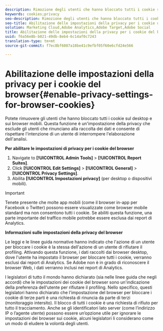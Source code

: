 ```yaml
---
description: Rimozione degli utenti che hanno bloccato tutti i cookie su browser desktop e mobili. Questa impostazione di privacy esclude gli utenti che rinunciano alla raccolta dati di Analytics.
keywords: cookies;privacy
seo-description: Rimozione degli utenti che hanno bloccato tutti i cookie su browser desktop e mobili. Questa impostazione di privacy esclude gli utenti che rinunciano alla raccolta dati di Analytics.
seo-title: Abilitazione delle impostazioni della privacy per i cookie del browser
solution: Marketing Cloud,Adobe Analytics,Adobe Target,Adobe Social
title: Abilitazione delle impostazioni della privacy per i cookie del browser
uuid: f6a56e8b-b021-49db-8eb4-6c14af0c7243
translation-type: tm+mt
source-git-commit: f7ec8bf6087a18be41c9efbf05f60e6cfd24e566

---
```



# Abilitazione delle impostazioni della privacy per i cookie del browser{#enable-privacy-settings-for-browser-cookies}

Potete rimuovere gli utenti che hanno bloccato tutti i cookie sul desktop e sui browser mobili. Questa funzione è un&#39;impostazione della privacy che esclude gli utenti che rinunciano alla raccolta dei dati e consente di rispettare l&#39;intenzione di un utente di interrompere l&#39;elaborazione dell&#39;analisi.

**Per abilitare le impostazioni di privacy per i cookie del browser**

1. Navigate to **[!UICONTROL Admin Tools]** > **[!UICONTROL Report Suites]**.
1. Click **[!UICONTROL Edit Settings]** > **[!UICONTROL General]** > **[!UICONTROL Privacy Settings]**.
1. Abilita **[!UICONTROL Impostazioni privacy]** (per desktop o dispositivi mobili).

>[!IMPORTANT]
>
>Tenete presente che molte app mobili (come il browser in-app per Facebook o Twitter) possono essere visualizzate come browser mobile standard ma non consentono tutti i cookie. Se abiliti questa funzione, una parte importante del traffico mobile potrebbe essere esclusa dai report di Analytics.

**Informazioni sulle impostazioni della privacy del browser**

Le leggi e le linee guida normative hanno indicato che l&#39;azione di un utente per bloccare i cookie è la stessa dell&#39;azione di un utente di rifiutare il profiling. Attivando questa funzione, i dati raccolti dai browser desktop, dove l&#39;utente ha impostato il browser per bloccare tutti i cookie, verranno esclusi dai report di Analytics. Se Adobe non è in grado di riconoscere il browser Web, i dati verranno inclusi nei report di Analytics.

I legislatori di tutto il mondo hanno dichiarato (sia nelle linee guida che negli accordi) che le impostazioni dei cookie del browser sono un&#39;indicazione della preferenza dell&#39;utente per rifiutare il profiling. Nello specifico, questi legislatori hanno dichiarato che l&#39;impostazione del browser per bloccare i cookie di terze parti è una richiesta di rinuncia da parte di terzi (monitoraggio intersito). Il blocco di tutti i cookie è una richiesta di rifiuto per tutto il tracciamento. Anche se gli identificatori lato server (come l’indirizzo IP o l’agente utente) possono essere un’opzione utile per ignorare le impostazioni dei browser sui cookie, alcuni legislatori li considerano come un modo di eludere la volontà degli utenti.